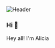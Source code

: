 
![Header](https://github.com/aliciadevelop/aliciadevelop/issues/1#issue-679048320?raw=true)

### Hi 👋

Hey all! I'm Alicia

<!--
**aliciadevelop/aliciadevelop** is a ✨ _special_ ✨ repository because its `README.md` (this file) appears on your GitHub profile.

